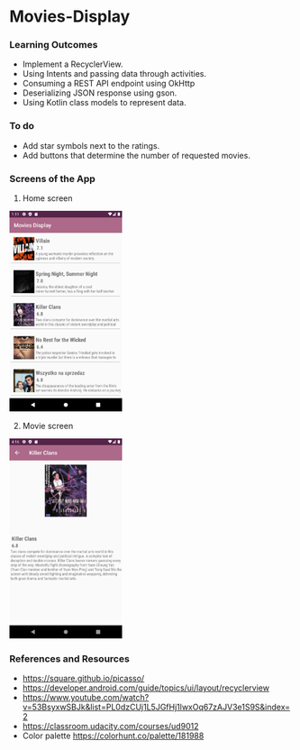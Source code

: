 # Movies-Display
### Learning Outcomes
- Implement a RecyclerView.
- Using Intents and passing data through activities.
- Consuming a REST API endpoint using OkHttp
- Deserializing JSON response using gson.
- Using Kotlin class models to represent data.

### To do
- Add star symbols next to the ratings.
- Add buttons that determine the number of requested movies.

### Screens of the App
1. Home screen
<img alt="screenshot of home screen" src="screenshots/Home.png" width="200">

2. Movie screen
<img alt="screenshot of home screen" src="screenshots/Movie_row.png" width="200">

### References and Resources
  - https://square.github.io/picasso/
  - https://developer.android.com/guide/topics/ui/layout/recyclerview
  - https://www.youtube.com/watch?v=53BsyxwSBJk&list=PL0dzCUj1L5JGfHj1lwxOq67zAJV3e1S9S&index=2
  - https://classroom.udacity.com/courses/ud9012
  - Color palette https://colorhunt.co/palette/181988
